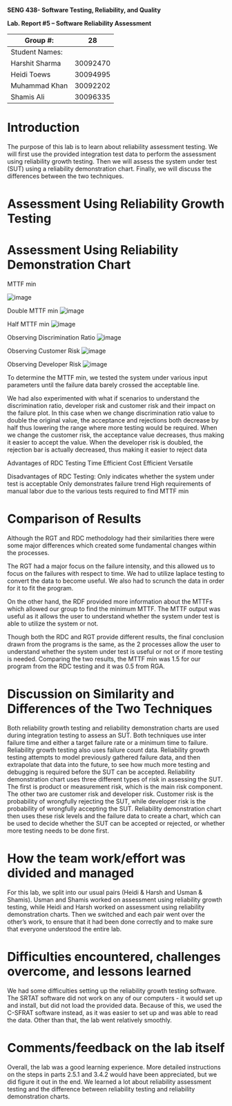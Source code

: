 **SENG 438- Software Testing, Reliability, and Quality**

**Lab. Report \#5 – Software Reliability Assessment**

| Group \#:      |    28    |
| -------------- | ---      |
| Student Names: |          |
| Harshit Sharma | 30092470 |
| Heidi Toews    | 30094995 |
| Muhammad Khan  | 30092202 |
| Shamis Ali     | 30096335 |

# Introduction
The purpose of this lab is to learn about reliability assessment testing. We will first use the provided integration test data to perform the assessment using reliability growth testing. Then we will assess the system under test (SUT) using a reliability demonstration chart. Finally, we will discuss the differences between the two techniques. 

# Assessment Using Reliability Growth Testing 


# Assessment Using Reliability Demonstration Chart 
MTTF min

![image](https://user-images.githubusercontent.com/56179869/162557147-1b04d910-dba0-405a-b3ed-b4542e7d8562.png)

Double MTTF min
![image](https://user-images.githubusercontent.com/56179869/162557149-0930940f-f173-4ee7-8677-3ef0e6c3c24f.png)

Half MTTF min
![image](https://user-images.githubusercontent.com/56179869/162557153-5ae7e74b-8201-4a64-b973-b597d14e9c1a.png)

Observing Discrimination Ratio
![image](https://user-images.githubusercontent.com/56179869/162557158-fbed3a85-99c4-453c-89b7-5ebdc8a992f6.png)

Observing Customer Risk
![image](https://user-images.githubusercontent.com/56179869/162557170-ff4dea8e-0939-49bd-add3-782d0cda7b2c.png)

Observing Developer Risk
![image](https://user-images.githubusercontent.com/56179869/162557121-808a4daf-9d44-4ff4-9f40-8f0d75c10ed2.png)

To determine the MTTF min, we tested the system under various input parameters until the failure data barely crossed the acceptable line. 

We had also experimented with what if scenarios to understand the discrimination ratio, developer risk and customer risk and their impact on the failure plot. In this case when we change discrimination ratio value to double the original value, the acceptance and rejections both decrease by half thus lowering the range where more testing would be required. When we change the customer risk, the acceptance value decreases, thus making it easier to accept the value. When the developer risk is doubled, the rejection bar is actually decreased, thus making it easier to reject data

Advantages of RDC Testing
Time Efficient
Cost Efficient 
Versatile

Disadvantages of RDC Testing:
Only indicates whether the system under test is acceptable
Only demonstrates failure trend
High requirements of manual labor due to the various tests required to find MTTF min


# Comparison of Results
Although the RGT and RDC methodology had their similarities there were some major differences which created some fundamental changes within the processes.

The RGT had a major focus on the failure intensity, and this allowed us to focus on the failures with respect to time. We had to utilize laplace testing to convert the data to become useful. We also had to scrunch the data in order for it to fit the program. 

On the other hand, the RDF provided more information about the MTTFs which allowed our group to find the minimum MTTF. The MTTF output was useful as it allows the user to understand whether the system under test is able to utilize the system or not. 

Though both the RDC and RGT provide different results, the final conclusion drawn from the programs is the same, as the 2 processes allow the user to understand whether the system under test is useful or not or if more testing is needed. Comparing the two results, the MTTF min was 1.5 for our program from the RDC testing and it was 0.5 from RGA.


# Discussion on Similarity and Differences of the Two Techniques
Both reliability growth testing and reliability demonstration charts are used during integration testing to assess an SUT. Both techniques use inter failure time and either a target failure rate or a minimum time to failure. 
Reliability growth testing also uses failure count data. Reliability growth testing attempts to model previously gathered failure data, and then extrapolate that data into the future, to see how much more testing and debugging is required before the SUT can be accepted. 
Reliability demonstration chart uses three different types of risk in assessing the SUT. The first is product or measurement risk, which is the main risk component. The other two are customer risk and developer risk. Customer risk is the probability of wrongfully rejecting the SUT, while developer risk is the probability of wrongfully accepting the SUT. Reliability demonstration chart then uses these risk levels and the failure data to create a chart, which can be used to decide whether the SUT can be accepted or rejected, or whether more testing needs to be done first. 


# How the team work/effort was divided and managed
For this lab, we split into our usual pairs (Heidi & Harsh and Usman & Shamis). Usman and Shamis worked on assessment using reliability growth testing, while Heidi and Harsh worked on assessment using reliability demonstration charts. Then we switched and each pair went over the other’s work, to ensure that it had been done correctly and to make sure that everyone understood the entire lab. 

# Difficulties encountered, challenges overcome, and lessons learned
We had some difficulties setting up the reliability growth testing software. The SRTAT software did not work on any of our computers - it would set up and install, but did not load the provided data. Because of this, we used the C-SFRAT software instead, as it was easier to set up and was able to read the data. Other than that, the lab went relatively smoothly. 

# Comments/feedback on the lab itself
Overall, the lab was a good learning experience. More detailed instructions on the steps in parts 2.5.1 and 3.4.2 would have been appreciated, but we did figure it out in the end. We learned a lot about reliability assessment testing and the difference between reliability testing and reliability demonstration charts. 
